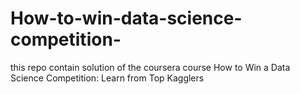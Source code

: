 # How-to-win-data-science-competition-
this repo contain solution of the coursera course How to Win a Data Science Competition: Learn from Top Kagglers
